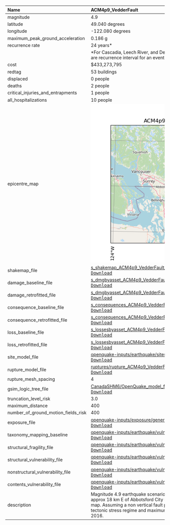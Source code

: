 | Name                                | ACM4p9_VedderFault                                                                                                                                                                                                                                                                                                                                                                                                            |
|:------------------------------------|:------------------------------------------------------------------------------------------------------------------------------------------------------------------------------------------------------------------------------------------------------------------------------------------------------------------------------------------------------------------------------------------------------------------------------|
| magnitude                           | 4.9                                                                                                                                                                                                                                                                                                                                                                                                                           |
| latitude                            | 49.040 degrees                                                                                                                                                                                                                                                                                                                                                                                                                |
| longitude                           | -122.080 degrees                                                                                                                                                                                                                                                                                                                                                                                                              |
| maximum_peak_ground_acceleration    | 0.186 g                                                                                                                                                                                                                                                                                                                                                                                                                       |
| recurrence rate                     | 24 years*                                                                                                                                                                                                                                                                                                                                                                                                                     |
|                                     | *For Cascadia, Leech River, and Devil's Mountain Faults these are characteristic earthquakes, else they are recurrence interval for an event of equal or greater magnitude in the scenario source region.                                                                                                                                                                                                                     |
| cost                                | $433,273,795                                                                                                                                                                                                                                                                                                                                                                                                                  |
| redtag                              | 53 buildings                                                                                                                                                                                                                                                                                                                                                                                                                  |
| displaced                           | 0 people                                                                                                                                                                                                                                                                                                                                                                                                                      |
| deaths                              | 2 people                                                                                                                                                                                                                                                                                                                                                                                                                      |
| critical_injuries_and_entrapments   | 1 people                                                                                                                                                                                                                                                                                                                                                                                                                      |
| all_hospitalizations                | 10 people                                                                                                                                                                                                                                                                                                                                                                                                                     |
| epicentre_map                       | ![Epicentre](ACM4p9_VedderFault.png)                                                                                                                                                                                                                                                                                                                                                                                          |
| shakemap_file                       | [s_shakemap_ACM4p9_VedderFault_196.csv](https://github.com/OpenDRR/earthquake-scenarios/blob/master/FINISHED/s_shakemap_ACM4p9_VedderFault_196.csv)<br/>[<kbd>Download</kbd>](https://github.com/OpenDRR/earthquake-scenarios/raw/master/FINISHED/s_shakemap_ACM4p9_VedderFault_196.csv)                                                                                                                                      |
| damage_baseline_file                | [s_dmgbyasset_ACM4p9_VedderFault_b0_197_b.csv](https://github.com/OpenDRR/earthquake-scenarios/blob/master/FINISHED/s_dmgbyasset_ACM4p9_VedderFault_b0_197_b.csv)<br/>[<kbd>Download</kbd>](https://github.com/OpenDRR/earthquake-scenarios/raw/master/FINISHED/s_dmgbyasset_ACM4p9_VedderFault_b0_197_b.csv)                                                                                                                 |
| damage_retrofitted_file             | [s_dmgbyasset_ACM4p9_VedderFault_r1_198_b.csv](https://github.com/OpenDRR/earthquake-scenarios/blob/master/FINISHED/s_dmgbyasset_ACM4p9_VedderFault_r1_198_b.csv)<br/>[<kbd>Download</kbd>](https://github.com/OpenDRR/earthquake-scenarios/raw/master/FINISHED/s_dmgbyasset_ACM4p9_VedderFault_r1_198_b.csv)                                                                                                                 |
| consequence_baseline_file           | [s_consequences_ACM4p9_VedderFault_b0_197_b.csv](https://github.com/OpenDRR/earthquake-scenarios/blob/master/FINISHED/s_consequences_ACM4p9_VedderFault_b0_197_b.csv)<br/>[<kbd>Download</kbd>](https://github.com/OpenDRR/earthquake-scenarios/raw/master/FINISHED/s_consequences_ACM4p9_VedderFault_b0_197_b.csv)                                                                                                           |
| consequence_retrofitted_file        | [s_consequences_ACM4p9_VedderFault_r1_198_b.csv](https://github.com/OpenDRR/earthquake-scenarios/blob/master/FINISHED/s_consequences_ACM4p9_VedderFault_r1_198_b.csv)<br/>[<kbd>Download</kbd>](https://github.com/OpenDRR/earthquake-scenarios/raw/master/FINISHED/s_consequences_ACM4p9_VedderFault_r1_198_b.csv)                                                                                                           |
| loss_baseline_file                  | [s_lossesbyasset_ACM4p9_VedderFault_b0_199_b.csv](https://github.com/OpenDRR/earthquake-scenarios/blob/master/FINISHED/s_lossesbyasset_ACM4p9_VedderFault_b0_199_b.csv)<br/>[<kbd>Download</kbd>](https://github.com/OpenDRR/earthquake-scenarios/raw/master/FINISHED/s_lossesbyasset_ACM4p9_VedderFault_b0_199_b.csv)                                                                                                        |
| loss_retrofitted_file               | [s_lossesbyasset_ACM4p9_VedderFault_r1_200_b.csv](https://github.com/OpenDRR/earthquake-scenarios/blob/master/FINISHED/s_lossesbyasset_ACM4p9_VedderFault_r1_200_b.csv)<br/>[<kbd>Download</kbd>](https://github.com/OpenDRR/earthquake-scenarios/raw/master/FINISHED/s_lossesbyasset_ACM4p9_VedderFault_r1_200_b.csv)                                                                                                        |
| site_model_file                     | [openquake-inputs/earthquake/sites/regions/site-vgrid_BC.csv](https://github.com/OpenDRR/openquake-inputs/blob/main/earthquake/sites/regions/site-vgrid_BC.csv)<br/>[<kbd>Download</kbd>](https://github.com/OpenDRR/openquake-inputs/raw/main/earthquake/sites/regions/site-vgrid_BC.csv)                                                                                                                                    |
| rupture_model_file                  | [ruptures/rupture_ACM4p9_VedderFault.xml](https://github.com/OpenDRR/earthquake-scenarios/blob/master/ruptures/rupture_ACM4p9_VedderFault.xml)<br/>[<kbd>Download</kbd>](https://github.com/OpenDRR/earthquake-scenarios/raw/master/ruptures/rupture_ACM4p9_VedderFault.xml)                                                                                                                                                  |
| rupture_mesh_spacing                | 4                                                                                                                                                                                                                                                                                                                                                                                                                             |
| gsim_logic_tree_file                | [CanadaSHM6/OpenQuake_model_files/gmms/LogicTree/OQ_classes_NGASa0p3weights_activecrust.xml](https://github.com/OpenDRR/CanadaSHM6/blob/master/OpenQuake_model_files/gmms/LogicTree/OQ_classes_NGASa0p3weights_activecrust.xml)<br/>[<kbd>Download</kbd>](https://github.com/OpenDRR/CanadaSHM6/raw/master/OpenQuake_model_files/gmms/LogicTree/OQ_classes_NGASa0p3weights_activecrust.xml)                                   |
| truncation_level_risk               | 3.0                                                                                                                                                                                                                                                                                                                                                                                                                           |
| maximum_distance                    | 400                                                                                                                                                                                                                                                                                                                                                                                                                           |
| number_of_ground_motion_fields_risk | 400                                                                                                                                                                                                                                                                                                                                                                                                                           |
| exposure_file                       | [openquake-inputs/exposure/general-building-stock/oqBldgExp_BC.xml](https://github.com/OpenDRR/openquake-inputs/blob/main/exposure/general-building-stock/oqBldgExp_BC.xml)<br/>[<kbd>Download</kbd>](https://github.com/OpenDRR/openquake-inputs/raw/main/exposure/general-building-stock/oqBldgExp_BC.xml)                                                                                                                  |
| taxonomy_mapping_baseline           | [openquake-inputs/earthquake/vulnerability/CanSRM1_TaxMap_b0.csv](https://github.com/OpenDRR/openquake-inputs/blob/main/earthquake/vulnerability/CanSRM1_TaxMap_b0.csv)<br/>[<kbd>Download</kbd>](https://github.com/OpenDRR/openquake-inputs/raw/main/earthquake/vulnerability/CanSRM1_TaxMap_b0.csv)                                                                                                                        |
| structural_fragility_file           | [openquake-inputs/earthquake/vulnerability/structural_fragility_CAN.xml](https://github.com/OpenDRR/openquake-inputs/blob/main/earthquake/vulnerability/structural_fragility_CAN.xml)<br/>[<kbd>Download</kbd>](https://github.com/OpenDRR/openquake-inputs/raw/main/earthquake/vulnerability/structural_fragility_CAN.xml)                                                                                                   |
| structural_vulnerability_file       | [openquake-inputs/earthquake/vulnerability/vulnerability_structural_CAN.xml](https://github.com/OpenDRR/openquake-inputs/blob/main/earthquake/vulnerability/vulnerability_structural_CAN.xml)<br/>[<kbd>Download</kbd>](https://github.com/OpenDRR/openquake-inputs/raw/main/earthquake/vulnerability/vulnerability_structural_CAN.xml)                                                                                       |
| nonstructural_vulnerability_file    | [openquake-inputs/earthquake/vulnerability/vulnerability_nonstructural_CAN.xml](https://github.com/OpenDRR/openquake-inputs/blob/main/earthquake/vulnerability/vulnerability_nonstructural_CAN.xml)<br/>[<kbd>Download</kbd>](https://github.com/OpenDRR/openquake-inputs/raw/main/earthquake/vulnerability/vulnerability_nonstructural_CAN.xml)                                                                              |
| contents_vulnerability_file         | [openquake-inputs/earthquake/vulnerability/vulnerability_contents_CAN.xml](https://github.com/OpenDRR/openquake-inputs/blob/main/earthquake/vulnerability/vulnerability_contents_CAN.xml)<br/>[<kbd>Download</kbd>](https://github.com/OpenDRR/openquake-inputs/raw/main/earthquake/vulnerability/vulnerability_contents_CAN.xml)                                                                                             |
| description                         | Magnitude 4.9 earthquake scenario along the Vedder fault which strikes 050 degrees and is located approx 18 km E of Abbotsford City Hall according to the British Columbia Geographic Warehouse fault map. Assuming a non vertical fault plane, oblique thrust faulting is inferred based on fault strike plus tectonic stress regime and maximum horizontal stress  orientations in World Stress Map by Heidbach et al 2016. |
